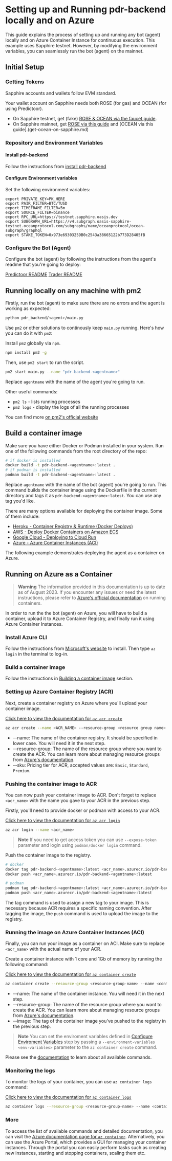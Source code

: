 # Setting up and Running pdr-backend locally and on Azure

This guide explains the process of setting up and running any bot (agent) locally and on Azure Container Instance for continuous execution. This example uses Sapphire testnet. However, by modifying the environment variables, you can seamlessly run the bot (agent) on the mainnet.

## Initial Setup

### Getting Tokens

Sapphire accounts and wallets follow EVM standard.

Your wallet account on Sapphire needs both ROSE (for gas) and OCEAN (for using Predictoor).

- On Sapphire testnet, get (fake) [ROSE & OCEAN via the faucet guide](./testnet-faucet.md).
- On Sapphire mainnet, get [ROSE via this guide](get-rose-on-sapphire.md) and [OCEAN via this guide].(get-ocean-on-sapphire.md)

### Repository and Environment Variables

#### Install pdr-backend

Follow the instructions from [install pdr-backend](./install.md)

#### Configure Environment variables

Set the following environment variables:

```
export PRIVATE_KEY=PK_HERE
export PAIR_FILTER=BTC/TUSD
export TIMEFRAME_FILTER=5m
export SOURCE_FILTER=binance
export RPC_URL=https://testnet.sapphire.oasis.dev
export SUBGRAPH_URL=https://v4.subgraph.oasis-sapphire-testnet.oceanprotocol.com/subgraphs/name/oceanprotocol/ocean-subgraph/graphql
export STAKE_TOKEN=0x973e69303259B0c2543a38665122b773D28405fB
```

### Configure the Bot (Agent)

Configure the bot (agent) by following the instructions from the agent's readme that you're going to deploy:

[Predictoor README](READMEs/predictoor.md)
[Trader README](READMEs/trader.md)

## Running locally on any machine with pm2

Firstly, run the bot (agent) to make sure there are no errors and the agent is working as expected:

```bash
python pdr_backend/<agent>/main.py
```

Use `pm2` or other solutions to continously keep `main.py` running. Here's how you can do it with `pm2`:

Install `pm2` globally via `npm`.

```bash
npm install pm2 -g
```

Then, use `pm2 start` to run the script.

```bash
pm2 start main.py --name "pdr-backend-<agentname>"
```

Replace `agentname` with the name of the agent you're going to run.

Other useful commands:

- `pm2 ls` - lists running processes
- `pm2 logs` - display the logs of all the running processes

You can find more [on pm2's official website](https://pm2.keymetrics.io/docs/usage/quick-start/)

## Build a container image

Make sure you have either Docker or Podman installed in your system. Run one of the following commands from the root directory of the repo:

```bash
# if docker is installed
docker build -t pdr-backend-<agentname>:latest .
# if podman is installed
podman build -t pdr-backend-<agentname>:latest .
```

Replace `agentname` with the name of the bot (agent) you're going to run. This command builds the container image using the Dockerfile in the current directory and tags it as `pdr-backend-<agentname>:latest`. You can use any tag you'd like.

There are many options available for deploying the container image. Some of them include:
- [Heroku - Container Registry & Runtime (Docker Deploys)](https://devcenter.heroku.com/articles/container-registry-and-runtime)
- [AWS -  Deploy Docker Containers on Amazon ECS](https://aws.amazon.com/getting-started/hands-on/deploy-docker-containers/)
- [Google Cloud - Deploying to Cloud Run](https://cloud.google.com/run/docs/deploying)
- [Azure - Azure Container Instances (ACI)](#running-on-azure-as-a-container)

The following example demonstrates deploying the agent as a container on Azure.

## Running on Azure as a Container

> **Warning**
> The information provided in this documentation is up to date as of August 2023. If you encounter any issues or need the latest instructions, please refer to [Azure's official documentation](https://learn.microsoft.com/en-us/azure/app-service/tutorial-custom-container?tabs=azure-cli&pivots=container-linux) on running containers.

In order to run the the bot (agent) on Azure, you will have to build a container, upload it to Azure Container Registry, and finally run it using Azure Container Instances.

### Install Azure CLI

Follow the instructions from [Microsoft's website](https://learn.microsoft.com/en-us/cli/azure/install-azure-cli#install) to install. Then type `az login` in the terminal to log-in.

### Build a container image

Follow the instructions in [Building a container image](#build-a-container-image) section.

### Setting up Azure Container Registry (ACR)

Next, create a container registry on Azure where you'll upload your container image.

[Click here to view the documentation for `az acr create`](https://learn.microsoft.com/en-us/cli/azure/acr?view=azure-cli-latest#az-acr-create)

```bash
az acr create --name <ACR_NAME> --resource-group <resource group name> --sku <sku>
```

- --name: The name of the container registry. It should be specified in lower case. You will need it in the next step.
- --resource-group: The name of the resource group where you want to create the ACR. You can learn more about managing resource groups from [Azure's documentation](https://learn.microsoft.com/en-us/azure/azure-resource-manager/management/manage-resource-groups-portal).
- --sku: Pricing tier for ACR, accepted values are: `Basic`, `Standard`, `Premium`.

### Pushing the container image to ACR

You can now push your container image to ACR. Don't forget to replace `<acr_name>` with the name you gave to your ACR in the previous step.

Firstly, you'll need to provide docker or podman with access to your ACR.

[Click here to view the documentation for `az acr login`](https://learn.microsoft.com/en-us/cli/azure/acr?view=azure-cli-latest#az-acr-login)

```bash
az acr login --name <acr_name>
```

> **Note**
> If you need to get access token you can use `--expose-token` parameter and login using `podman/docker login` command.

Push the container image to the registry.

```bash
# docker
docker tag pdr-backend-<agentname>:latest <acr_name>.azurecr.io/pdr-backend-<agentname>:latest
docker push <acr_name>.azurecr.io/pdr-backend-<agentname>:latest
```

```bash
# podman
podman tag pdr-backend-<agentname>:latest <acr_name>.azurecr.io/pdr-backend-<agentname>:latest
podman push <acr_name>.azurecr.io/pdr-backend-<agentname>:latest
```

The tag command is used to assign a new tag to your image. This is necessary because ACR requires a specific naming convention. After tagging the image, the `push` command is used to upload the image to the registry.

### Running the image on Azure Container Instances (ACI)

Finally, you can run your image as a container on ACI. Make sure to replace `<acr_name>` with the actual name of your ACR.

Create a container instance with 1 core and 1Gb of memory by running the following command:

[Click here to view the documentation for `az container create`](https://learn.microsoft.com/en-us/cli/azure/container?view=azure-cli-latest#az-container-create)

```bash
az container create --resource-group <resource-group-name> --name <container-instance-name> --image <acr-name>.azurecr.io/pdr-backend-<agentname>:latest --cpu 1 --memory 1
```

- --name: The name of the container instance. You will need it in the next step.
- --resource-group: The name of the resource group where you want to create the ACR. You can learn more about managing resource groups from [Azure's documentation](https://learn.microsoft.com/en-us/azure/azure-resource-manager/management/manage-resource-groups-portal).
- --image: The tag of the container image you've pushed to the registry in the previous step.

> **Note**
> You can set the enviroment variables defined in [Configure Enviroment Variables](#configure-environment-variables) step by passing a `--environment-variables <env-variables>` parameter to the `az container create` command.

Please see the [documentation](https://learn.microsoft.com/en-us/cli/azure/container?view=azure-cli-latest#az-container-create) to learn about all available commands.

### Monitoring the logs

To monitor the logs of your container, you can use `az container logs` command:

[Click here to view the documentation for `az container logs`](https://learn.microsoft.com/en-us/cli/azure/container?view=azure-cli-latest#az-container-logs)

```bash
az container logs --resource-group <resource-group-name> --name <container-instance-name>
```

### More

To access the list of available commands and detailed documentation, you can visit the [Azure documentation page for `az container`](https://learn.microsoft.com/en-us/cli/azure/container?view=azure-cli-latest). Alternatively, you can use the Azure Portal, which provides a GUI for managing your container instances. Through the portal you can easily perform tasks such as creating new instances, starting and stopping containers, scaling them etc.